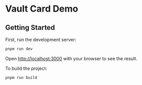 # Vault Card Demo

## Getting Started

First, run the development server:

```bash
pnpm run dev
```

Open [http://localhost:3000](http://localhost:3000) with your browser to see the result.

To build the project:

```bash
pnpm run build
```
